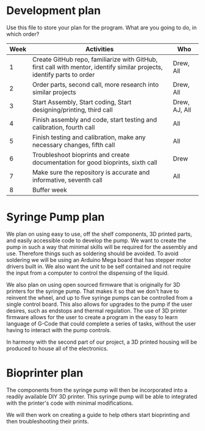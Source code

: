 # Development plan

Use this file to store your plan for the program. What are you going to do, in which order?

| Week        | Activities           | Who           |
| ----------- | -------------------- | ------------- |
| 1           | Create GitHub repo, familiarize with GitHub, first call with mentor, identify similar projects, identify parts to order  |Drew, All|
| 2           | Order parts, second call, more research into similar projects | Drew, All |
| 3           | Start Assembly, Start coding, Start designing/printing, third call | Drew, AJ, All |
| 4           | Finish assembly and code, start testing and calibration, fourth call | All |
| 5           | Finish testing and calibration, make any necessary changes, fifth call | All |
| 6           | Troubleshoot bioprints and create documentation for good bioprints, sixth call | Drew |
| 7           | Make sure the repository is accurate and informative, seventh call | All |
| 8           | Buffer week                     |               |


# Syringe Pump plan

We plan on using easy to use, off the shelf components, 3D printed parts, and easily accessible code to develop the pump. We want to create the pump in such a way that minimal skills will be required for the assembly and use. Therefore things such as soldering should be avoided. To avoid soldering we will be using an Arduino Mega board that has stepper motor drivers built in. We also want the unit to be self contained and not require the input from a computer to control the dispensing of the liquid.

 We also plan on using open sourced firmware that is originally for 3D printers for the syringe pump. That makes it so that we don't have to reinvent the wheel, and up to five syringe pumps can be controlled from a single control board. This also allows for upgrades to the pump if the user desires, such as endstops and thermal regulation. The use of 3D printer firmware allows for the user to create a program in the easy to learn language of G-Code that could complete a series of tasks, without the user having to interact with the pump controls.

 In harmony with the second part of our project, a 3D printed housing will be produced to house all of the electronics.

# Bioprinter plan

The components from the syringe pump will then be incorporated into a readily available DIY 3D printer. This syringe pump will be able to integrated with the printer's code with minimal modifications.

We will then work on creating a guide to help others start bioprinting and then troubleshooting their prints.
